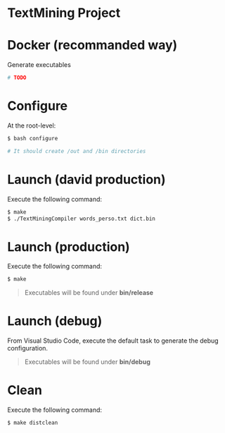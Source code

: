 TextMining Project
===

# Docker (recommanded way)

Generate executables

```bash
# TODO
```

# Configure

At the root-level:
```bash
$ bash configure

# It should create /out and /bin directories
```

# Launch (david production)

Execute the following command:
```bash
$ make
$ ./TextMiningCompiler words_perso.txt dict.bin
```

# Launch (production)

Execute the following command:
```bash
$ make
```
> Executables will be found under **bin/release**

# Launch (debug)

From Visual Studio Code, execute the default task to generate the debug configuration.
> Executables will be found under **bin/debug**

# Clean

Execute the following command:
```bash
$ make distclean
```